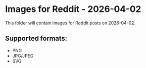 # Images for Reddit - 2026-04-02

This folder will contain images for Reddit posts on 2026-04-02.

## Supported formats:
- PNG
- JPG/JPEG
- SVG
